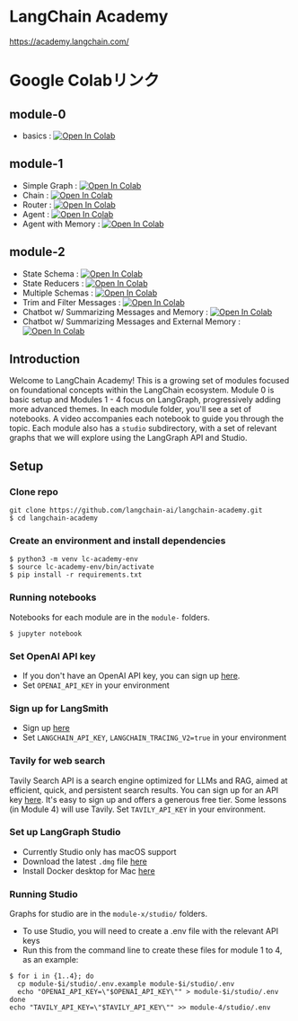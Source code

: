 # LangChain Academy 

https://academy.langchain.com/

# Google Colabリンク

## module-0
- basics : [![Open In Colab](https://colab.research.google.com/assets/colab-badge.svg)](https://colab.research.google.com/github/tis-abe-akira/langchain-academy/blob/main/module-0/basics.ipynb)

## module-1
- Simple Graph : [![Open In Colab](https://colab.research.google.com/assets/colab-badge.svg)](https://colab.research.google.com/github/tis-abe-akira/langchain-academy/blob/main/module-1/simple-graph.ipynb)
- Chain : [![Open In Colab](https://colab.research.google.com/assets/colab-badge.svg)](https://colab.research.google.com/github/tis-abe-akira/langchain-academy/blob/main/module-1/chain.ipynb)
- Router : [![Open In Colab](https://colab.research.google.com/assets/colab-badge.svg)](https://colab.research.google.com/github/tis-abe-akira/langchain-academy/blob/main/module-1/router.ipynb)
- Agent : [![Open In Colab](https://colab.research.google.com/assets/colab-badge.svg)](https://colab.research.google.com/github/tis-abe-akira/langchain-academy/blob/main/module-1/agent.ipynb)
- Agent with Memory : [![Open In Colab](https://colab.research.google.com/assets/colab-badge.svg)](https://colab.research.google.com/github/tis-abe-akira/langchain-academy/blob/main/module-1/agent-memory.ipynb)

## module-2
- State Schema : [![Open In Colab](https://colab.research.google.com/assets/colab-badge.svg)](https://colab.research.google.com/github/tis-abe-akira/langchain-academy/blob/main/module-2/state-schema.ipynb)
- State Reducers : [![Open In Colab](https://colab.research.google.com/assets/colab-badge.svg)](https://colab.research.google.com/github/tis-abe-akira/langchain-academy/blob/main/module-2/state-reducers.ipynb)
- Multiple Schemas : [![Open In Colab](https://colab.research.google.com/assets/colab-badge.svg)](https://colab.research.google.com/github/tis-abe-akira/langchain-academy/blob/main/module-2/multiple-schemas.ipynb)
- Trim and Filter Messages : [![Open In Colab](https://colab.research.google.com/assets/colab-badge.svg)](https://colab.research.google.com/github/tis-abe-akira/langchain-academy/blob/main/module-2/trim-filter-messages.ipynb)
- Chatbot w/ Summarizing Messages and Memory : [![Open In Colab](https://colab.research.google.com/assets/colab-badge.svg)](https://colab.research.google.com/github/tis-abe-akira/langchain-academy/blob/main/module-2/chatbot-summarization.ipynb)
- Chatbot w/ Summarizing Messages and External Memory : [![Open In Colab](https://colab.research.google.com/assets/colab-badge.svg)](https://colab.research.google.com/github/tis-abe-akira/langchain-academy/blob/main/module-2/chatbot-external-memory.ipynb)


## Introduction

Welcome to LangChain Academy! This is a growing set of modules focused on foundational concepts within the LangChain ecosystem. Module 0 is basic setup and Modules 1 - 4 focus on LangGraph, progressively adding more advanced themes. In each module folder, you'll see a set of notebooks. A video accompanies each notebook to guide you through the topic. Each module also has a `studio` subdirectory, with a set of relevant graphs that we will explore using the LangGraph API and Studio.

## Setup

### Clone repo
```
git clone https://github.com/langchain-ai/langchain-academy.git
$ cd langchain-academy
```

### Create an environment and install dependencies  
```
$ python3 -m venv lc-academy-env
$ source lc-academy-env/bin/activate
$ pip install -r requirements.txt
```

### Running notebooks
Notebooks for each module are in the `module-` folders.
```
$ jupyter notebook
```

### Set OpenAI API key
* If you don't have an OpenAI API key, you can sign up [here](https://openai.com/index/openai-api/).
*  Set `OPENAI_API_KEY` in your environment 

### Sign up for LangSmith

* Sign up [here](https://docs.smith.langchain.com/) 
*  Set `LANGCHAIN_API_KEY`, `LANGCHAIN_TRACING_V2=true` in your environment 

### Tavily for web search

Tavily Search API is a search engine optimized for LLMs and RAG, aimed at efficient, quick, and persistent search results. You can sign up for an API key [here](https://tavily.com/). It's easy to sign up and offers a generous free tier. Some lessons (in Module 4) will use Tavily. Set `TAVILY_API_KEY` in your environment.

### Set up LangGraph Studio

* Currently Studio only has macOS support
* Download the latest `.dmg` file [here](https://github.com/langchain-ai/langgraph-studio?tab=readme-ov-file#download)
* Install Docker desktop for Mac [here](https://docs.docker.com/engine/install/)

### Running Studio
Graphs for studio are in the `module-x/studio/` folders.

* To use Studio, you will need to create a .env file with the relevant API keys
* Run this from the command line to create these files for module 1 to 4, as an example:
```
$ for i in {1..4}; do
  cp module-$i/studio/.env.example module-$i/studio/.env
  echo "OPENAI_API_KEY=\"$OPENAI_API_KEY\"" > module-$i/studio/.env
done
echo "TAVILY_API_KEY=\"$TAVILY_API_KEY\"" >> module-4/studio/.env

```
